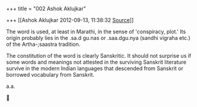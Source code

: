 +++
title = "002 Ashok Aklujkar"

+++
[[Ashok Aklujkar	2012-09-13, 11:38:32 [Source](https://groups.google.com/g/bvparishat/c/9UWSO-Pztig)]]



The word is used, at least in Marathi, in the sense of 'conspiracy, plot.' Its origin probably lies in the .sa.d gu.nas or .saa.dgu.nya (sandhi vigraha etc.) of the Artha-;saastra tradition.

  

The constitution of the word is clearly Sanskritic. It should not surprise us if some words and meanings not attested in the surviving Sanskrit literature survive in the modern Indian languages that descended from Sanskrit or borrowed vocabulary from Sanskrit.

  

a.a.




